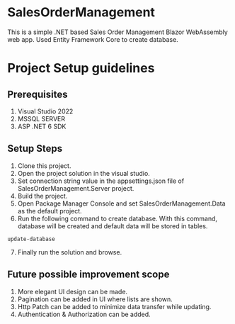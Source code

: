 # SalesOrderManagement
This is a simple .NET based Sales Order Management Blazor WebAssembly web app. Used Entity Framework Core to create database. 


# Project Setup guidelines 

## Prerequisites
1. Visual Studio 2022
2. MSSQL SERVER
3. ASP .NET 6 SDK

## Setup Steps 
1. Clone this project.
2. Open the project solution in the visual studio.
3. Set connection string value in the appsettings.json file of SalesOrderManagement.Server project.
4. Build the project.
5. Open Package Manager Console and set SalesOrderManagement.Data as the default project.
6. Run the following command to create database. With this command, database will be created and default data will be stored in tables.
```
update-database
```
7. Finally run the solution and browse.

## Future possible improvement scope
1. More elegant UI design can be made. 
2. Pagination can be added in UI where lists are shown. 
3. Http Patch can be added to minimize data transfer while updating.
4. Authentication & Authorization can be added. 
